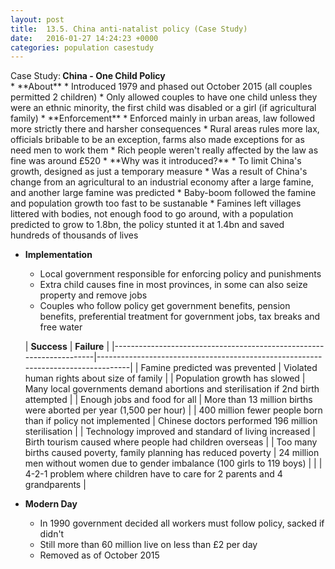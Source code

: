```yaml
---
layout: post
title:  13.5. China anti-natalist policy (Case Study)
date:   2016-01-27 14:24:23 +0000
categories: population casestudy
---
```


<div class="know know-info">
<i class="fa fa-book" aria-hidden="true"></i> Case Study:<b>
China - One Child Policy
</b></div>
* **About**
	* Introduced 1979 and phased out October 2015 (all couples permitted 2 children)
	* Only allowed couples to have one child unless they were an ethnic minority, the first child was disabled or a girl (if agricultural family)
* **Enforcement**
	* Enforced mainly in urban areas, law followed more strictly there and harsher consequences
	* Rural areas rules more lax, officials bribable to be an exception, farms also made exceptions for as need men to work them
	* Rich people weren't really affected by the law as fine was around £520 
* **Why was it introduced?**   
	* To limit China's growth, designed as just a temporary measure
	* Was a result of China's change from an agricultural to an industrial economy after a large famine, and another large famine was predicted
	* Baby-boom followed the famine and population growth too fast to be sustanable
	* Famines left villages littered with bodies, not enough food to go around, with a population predicted to grow to 1.8bn, the policy stunted it at 1.4bn and saved hundreds of thousands of lives

* **Implementation**
	* Local government responsible for enforcing policy and punishments
	* Extra child causes fine in most provinces, in some can also seize property and remove jobs
	* Couples who follow policy get government benefits, pension benefits, preferential treatment for government jobs, tax breaks and free water

	| **Success**                                                         | **Failure**                                                                      |
|---------------------------------------------------------------------|----------------------------------------------------------------------------------|
| Famine predicted was prevented                                      | Violated human rights about size of family                                       |
| Population growth has slowed                                        | Many local governments demand abortions and sterilisation if 2nd birth attempted |
| Enough jobs and food for all                                        | More than 13 million births were aborted per year (1,500 per hour)               |
| 400 million fewer people born than if policy  not implemented       | Chinese doctors performed 196 million sterilisation                              |
| Technology improved and standard of living  increased               | Birth tourism caused where people had children overseas                          |
| Too many births caused poverty, family planning has reduced poverty | 24 million men without women due to gender imbalance (100 girls to 119 boys)     |
|                                                                     | 4-2-1 problem where children have to care for 2 parents and 4 grandparents       |

* **Modern Day**
	* In 1990 government decided all workers must follow policy, sacked if didn't
	* Still more than 60 million live on less than £2 per day
	* Removed as of October 2015 